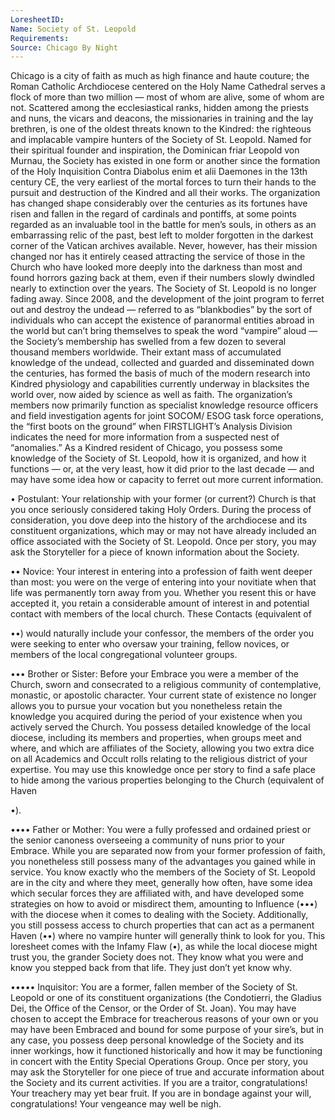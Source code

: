 ```yaml
---
LoresheetID: 
Name: Society of St. Leopold
Requirements:
Source: Chicago By Night
---
```

Chicago is a city of faith as much as high finance and haute couture; the Roman Catholic Archdiocese centered on the Holy Name Cathedral serves a flock of more than two million — most of whom are alive, some of whom are not. Scattered among the ecclesiastical ranks, hidden among the priests and nuns, the vicars and deacons, the missionaries in training and the lay brethren, is one of the oldest threats known to the Kindred: the righteous and implacable vampire hunters of the Society of St. Leopold. Named for their spiritual founder and inspiration, the Dominican friar Leopold von Murnau, the Society has existed in one form or another since the formation of the Holy Inquisition Contra Diabolus enim et alii Daemones in the 13th century CE, the very earliest of the mortal forces to turn their hands to the pursuit and destruction of the Kindred and all their works. The organization has changed shape considerably over the centuries as its fortunes have risen and fallen in the regard of cardinals and pontiffs, at some points regarded as an invaluable tool in the battle for men’s souls, in others as an embarrassing relic of the past, best left to molder forgotten in the darkest corner of the Vatican archives available. Never, however, has their mission changed nor has it entirely ceased attracting the service of those in the Church who have looked more deeply into the darkness than most and found horrors gazing back at them, even if their numbers slowly dwindled nearly to extinction over the years. The Society of St. Leopold is no longer fading away. Since 2008, and the development of the joint program to ferret out and destroy the undead — referred to as “blankbodies” by the sort of individuals who can accept the existence of paranormal entities abroad in the world but can’t bring themselves to speak the word “vampire” aloud — the Society’s membership has swelled from a few dozen to several thousand members worldwide. Their extant mass of accumulated knowledge of the undead, collected and guarded and disseminated down the centuries, has formed the basis of much of the modern research into Kindred physiology and capabilities currently underway in blacksites the world over, now aided by science as well as faith. The organization’s members now primarily function as specialist knowledge resource officers and field investigation agents for joint SOCOM/ ESOG task force operations, the “first boots on the ground” when FIRSTLIGHT’s Analysis Division indicates the need for more information from a suspected nest of “anomalies.” As a Kindred resident of Chicago, you possess some knowledge of the Society of St. Leopold, how it is organized, and how it functions — or, at the very least, how it did prior to the last decade — and may have some idea how or capacity to ferret out more current information.

• Postulant: Your relationship with your former (or current?) Church is that you once seriously considered taking Holy Orders. During the process of consideration, you dove deep into the history of the archdiocese and its constituent organizations, which may or may not have already included an office associated with the Society of St. Leopold. Once per story, you may ask the Storyteller for a piece of known information about the Society.

•• Novice: Your interest in entering into a profession of faith went deeper than most: you were on the verge of entering into your novitiate when that life was permanently torn away from you. Whether you resent this or have accepted it, you retain a considerable amount of interest in and potential contact with members of the local church. These Contacts (equivalent of

••) would naturally include your confessor, the members of the order you were seeking to enter who oversaw your training, fellow novices, or members of the local congregational volunteer groups.

••• Brother or Sister: Before your Embrace you were a member of the Church, sworn and consecrated to a religious community of contemplative, monastic, or apostolic character. Your current state of existence no longer allows you to pursue your vocation but you nonetheless retain the knowledge you acquired during the period of your existence when you actively served the Church. You possess detailed knowledge of the local diocese, including its members and properties, when groups meet and where, and which are affiliates of the Society, allowing you two extra dice on all Academics and Occult rolls relating to the religious district of your expertise. You may use this knowledge once per story to find a safe place to hide among the various properties belonging to the Church (equivalent of Haven

•).

•••• Father or Mother: You were a fully professed and ordained priest or the senior canoness overseeing a community of nuns prior to your Embrace. While you are separated now from your former profession of faith, you nonetheless still possess many of the advantages you gained while in service. You know exactly who the members of the Society of St. Leopold are in the city and where they meet, generally how often, have some idea which secular forces they are affiliated with, and have developed some strategies on how to avoid or misdirect them, amounting to Influence (•••) with the diocese when it comes to dealing with the Society. Additionally, you still possess access to church properties that can act as a permanent Haven (••) where no vampire hunter will generally think to look for you. This loresheet comes with the Infamy Flaw (•), as while the local diocese might trust you, the grander Society does not. They know what you were and know you stepped back from that life. They just don’t yet know why.

••••• Inquisitor: You are a former, fallen member of the Society of St. Leopold or one of its constituent organizations (the Condotierri, the Gladius Dei, the Office of the Censor, or the Order of St. Joan). You may have chosen to accept the Embrace for treacherous reasons of your own or you may have been Embraced and bound for some purpose of your sire’s, but in any case, you possess deep personal knowledge of the Society and its inner workings, how it functioned historically and how it may be functioning in concert with the Entity Special Operations Group. Once per story, you may ask the Storyteller for one piece of true and accurate information about the Society and its current activities. If you are a traitor, congratulations! Your treachery may yet bear fruit. If you are in bondage against your will, congratulations! Your vengeance may well be nigh. 